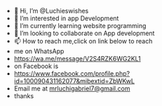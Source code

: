 - 👋 Hi, I’m @Luchieswishes
- 👀 I’m interested in app Development
- 🌱 I’m currently learning website programming
- 💞️ I’m looking to collaborate on App development
- 📫 How to reach me,click on link below to reach
- me on WhatsApp
- https://wa.me/message/V2S4RZK6WG2KL1
- on Facebook is
- https://www.facebook.com/profile.php?id=100090431162077&mibextid=ZbWKwL
- Email me at mrluchigabriel7@gmail.com
- thanks
<!---
Luchieswishes/Luchieswishes is a ✨ special ✨ repository because its `README.md` (this file) appears on your GitHub profile.
You can click the Preview link to take a look at your changes.
--->
